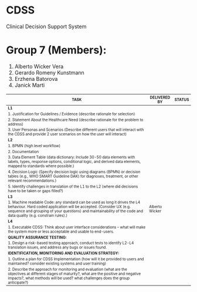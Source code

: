# CDSS
Clinical Decision Support System

# Group 7 (Members):
1. Alberto Wicker Vera
2. Gerardo Romeny Kunstmann
3. Erzhena Batorova
4. Janick Marti


<table>
  <thead>
    <tr>
      <th style="font-size:10px;">TASK</th>
      <th style="font-size:10px;">DELIVERED BY</th>
      <th style="font-size:10px;">STATUS</th>
    </tr>
  </thead>
  <tbody>
    <tr>
      <td style="font-size:10px;"><strong>L1</strong></td>
      <td style="font-size:10px;"></td>
      <td style="font-size:10px;"></td>
    </tr>
    <tr>
      <td style="font-size:10px;">1. Justification for Guidelines / Evidence (describe rationale for selection)</td>
      <td style="font-size:10px;"></td>
      <td style="font-size:10px;"></td>
    </tr>
    <tr>
      <td style="font-size:10px;">2. Statement About the Healthcare Need (describe rationale for the problem to address)</td>
      <td style="font-size:10px;"></td>
      <td style="font-size:10px;"></td>
    </tr>
    <tr>
      <td style="font-size:10px;">3. User Personas and Scenarios (Describe different users that will interact with the CDSS and provide 2 user scenarios on how the user will interact)</td>
      <td style="font-size:10px;"></td>
      <td style="font-size:10px;"></td>
    </tr>
    <tr>
      <td style="font-size:10px;"><strong>L2</strong></td>
      <td style="font-size:10px;"></td>
      <td style="font-size:10px;"></td>
    </tr>
    <tr>
      <td style="font-size:10px;">1. BPMN (high level workflow)</td>
      <td style="font-size:10px;"></td>
      <td style="font-size:10px;"></td>
    </tr>
    <tr>
      <td style="font-size:10px;">2. Documentation</td>
      <td style="font-size:10px;"></td>
      <td style="font-size:10px;"></td>
    </tr>
    <tr>
      <td style="font-size:10px;">3. Data Element Table (data dictionary: Include 30-50 data elements with labels, types, response options, conditional logic, and derived data elements, mapped to standards where possible.)</td>
      <td style="font-size:10px;"></td>
      <td style="font-size:10px;"></td>
    </tr>
    <tr>
      <td style="font-size:10px;">4. Decision Logic (Specify decision logic using diagrams (BPMN) or decision tables (e.g., WHO SMART Guideline DAK) for diagnoses, treatment, or other relevant recommendations.)</td>
      <td style="font-size:10px;"></td>
      <td style="font-size:10px;"></td>
    </tr>
    <tr>
      <td style="font-size:10px;">5. Identify challenges in translation of the L1 to the L2 (where did decisions have to be taken or gaps filled?)</td>
      <td style="font-size:10px;"></td>
      <td style="font-size:10px;"></td>
    </tr>
    <tr>
      <td style="font-size:10px;"><strong>L3</strong></td>
      <td style="font-size:10px;"></td>
      <td style="font-size:10px;"></td>
    </tr>
    <tr>
      <td style="font-size:10px;">1. Machine readable Code: any standard can be used as long it drives the L4 behaviour. Hard coded application will be accepted. (Consider UX (e.g. sequence and grouping of your questions) and maintainability of the code and data quality (e.g. constrain rules).)</td>
      <td style="font-size:10px;">Alberto Wicker</td>
      <td style="font-size:10px;"></td>
    </tr>
    <tr>
      <td style="font-size:10px;"><strong>L4</strong></td>
      <td style="font-size:10px;"></td>
      <td style="font-size:10px;"></td>
    </tr>
    <tr>
      <td style="font-size:10px;">1. Executable CDSS: Think about user interface considerations – what will make the system more or less acceptable and usable to end-users.</td>
      <td style="font-size:10px;"></td>
      <td style="font-size:10px;"></td>
    </tr>
    <tr>
      <td style="font-size:10px;"><strong>QUALITY ASSURANCE TESTING:</strong></td>
      <td style="font-size:10px;"></td>
      <td style="font-size:10px;"></td>
    </tr>
    <tr>
      <td style="font-size:10px;">1. Design a risk-based testing approach, conduct tests to identify L2-L4 translation issues, and address any bugs or issues found.</td>
      <td style="font-size:10px;"></td>
      <td style="font-size:10px;"></td>
    </tr>
    <tr>
      <td style="font-size:10px;"><strong>IDENTIFICATION, MONITORING AND EVALUATION STRATEGY:</strong></td>
      <td style="font-size:10px;"></td>
      <td style="font-size:10px;"></td>
    </tr>
    <tr>
      <td style="font-size:10px;">1. Outline a plan for CDSS Implementation (how will it be provided to users and maintained? consider existing systems and user training)</td>
      <td style="font-size:10px;"></td>
      <td style="font-size:10px;"></td>
    </tr>
    <tr>
      <td style="font-size:10px;">2. Describe the approach for monitoring and evaluation (what are the objectives at different stages of maturity?, what are the positive and negative impacts?, what methods will be used? what challenges does the group anticipate?)</td>
      <td style="font-size:10px;"></td>
      <td style="font-size:10px;"></td>
    </tr>
  </tbody>
</table>

